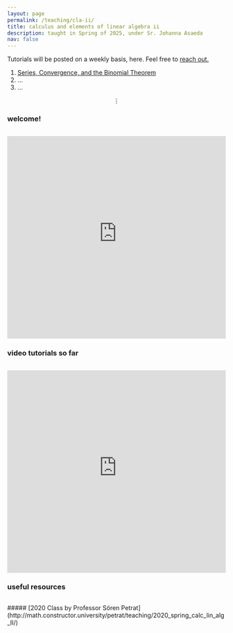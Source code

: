 ```yaml
---
layout: page
permalink: /teaching/cla-ii/
title: calculus and elements of linear algebra ii
description: taught in Spring of 2025, under Sr. Johanna Asaeda
nav: false
---
```


Tutorials will be posted on a weekly basis, here. Feel free to [reach out.](/assets/pdf/pdf.pdf)


1. [Series, Convergence, and the Binomial Theorem](/teaching/cla-ii/week-1/)
2. ...
3. ...

$$\vdots$$


### welcome!

<div style="margin-top: 30px;"></div>

<iframe 
    class="rounded z-depth-1" 
    zoomable="true" 
    style="width: 100%; height: 350pt;" 
    src="https://www.youtube-nocookie.com/embed/t4d2WCvPGFg?si=TaTvBtc6oWPoDnEx" 
    title="YouTube video player" 
    frameborder="0" 
    allow="accelerometer; autoplay; clipboard-write; encrypted-media; gyroscope; picture-in-picture; web-share" 
    referrerpolicy="strict-origin-when-cross-origin" 
    allowfullscreen>
</iframe>

<br>


### video tutorials so far
<div style="margin-top: 30px;"></div>

<iframe 
    class="rounded z-depth-1" 
    zoomable="true" 
    style="width: 100%; height: 350pt;" 
    src="https://www.youtube-nocookie.com/embed/videoseries?si=h9KAVdgN_E5Kl9tc&amp;list=PL5nC3GggzQpNAKhaZWzYjzrs36VcrE4xs" 
    title="YouTube video player" 
    frameborder="0" 
    allow="accelerometer; autoplay; clipboard-write; encrypted-media; gyroscope; picture-in-picture; web-share" 
    referrerpolicy="strict-origin-when-cross-origin" 
    allowfullscreen>
</iframe>


<br>

### useful resources
<div style="margin-top: 30px;"></div>
##### [2020 Class by Professor Sören Petrat](http://math.constructor.university/petrat/teaching/2020_spring_calc_lin_alg_II/)
